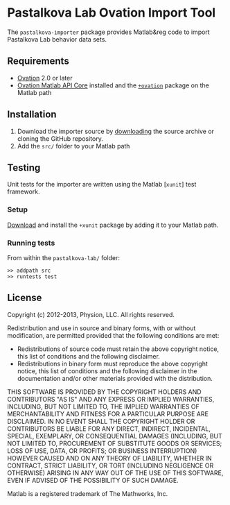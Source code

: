 # Pastalkova Lab Ovation Import Tool

The `pastalkova-importer` package provides Matlab&reg code to import Pastalkova Lab behavior data sets.

## Requirements

- [Ovation](http://ovation.io) 2.0 or later
- [Ovation Matlab API Core](http:/ovation.io/downloads) installed and the [`+ovation`](https://github.com/physion/ovation-matlab/releases) package on the Matlab path


## Installation

1. Download the importer source by [downloading](https://github.com/physion/ovation-matlab/archive/master.zip) the source archive or cloning the GitHub repository.
2. Add the `src/` folder to your Matlab path


## Testing

Unit tests for the importer are written using the Matlab [`xunit`] test framework.

### Setup

 [Download](http://www.mathworks.com/matlabcentral/fileexchange/22846-matlab-xunit-test-framework) and install the `+xunit` package by adding it to your Matlab path. 

### Running tests
	
From within the `pastalkova-lab/` folder:

    >> addpath src
	>> runtests test



## License

Copyright (c) 2012-2013, Physion, LLC.
All rights reserved.

Redistribution and use in source and binary forms, with or without modification, are permitted provided that the following conditions are met:

- Redistributions of source code must retain the above copyright notice, this list of conditions and the following disclaimer.
- Redistributions in binary form must reproduce the above copyright notice, this list of conditions and the following disclaimer in the documentation and/or other materials provided with the distribution.

THIS SOFTWARE IS PROVIDED BY THE COPYRIGHT HOLDERS AND CONTRIBUTORS "AS IS" AND ANY EXPRESS OR IMPLIED WARRANTIES, INCLUDING, BUT NOT LIMITED TO, THE IMPLIED WARRANTIES OF MERCHANTABILITY AND FITNESS FOR A PARTICULAR PURPOSE ARE DISCLAIMED. IN NO EVENT SHALL THE COPYRIGHT HOLDER OR CONTRIBUTORS BE LIABLE FOR ANY DIRECT, INDIRECT, INCIDENTAL, SPECIAL, EXEMPLARY, OR CONSEQUENTIAL DAMAGES (INCLUDING, BUT NOT LIMITED TO, PROCUREMENT OF SUBSTITUTE GOODS OR SERVICES; LOSS OF USE, DATA, OR PROFITS; OR BUSINESS INTERRUPTION) HOWEVER CAUSED AND ON ANY THEORY OF LIABILITY, WHETHER IN CONTRACT, STRICT LIABILITY, OR TORT (INCLUDING NEGLIGENCE OR OTHERWISE) ARISING IN ANY WAY OUT OF THE USE OF THIS SOFTWARE, EVEN IF ADVISED OF THE POSSIBILITY OF SUCH DAMAGE.


Matlab is a registered trademark of The Mathworks, Inc.